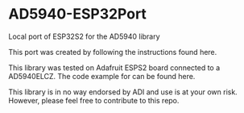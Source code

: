 # AD5940-ESP32Port
Local port of ESP32S2 for the AD5940 library

This port was created by following the instructions found here.

This library was tested on Adafruit ESPS2 board connected to a AD5940ELCZ. The code example for can be found here.

This library is in no way endorsed by ADI and use is at your own risk. However, please feel free to contribute to this repo.
